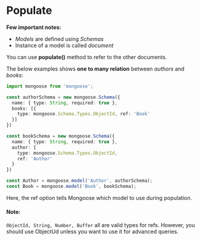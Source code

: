 <h1>Populate</h1>

**Few important notes:**
- *Models* are defined using *Schemas*
- Instance of a model is called *document*

You can use **populate()** method to refer to the other documents.

The below examples shows **one to many relation** between *authors* and *books*: 

```typescript
import mongoose from 'mongoose';

const authorSchema = new mongoose.Schema({
  name: { type: String, required: true },
  books: [{
    type: mongoose.Schema.Types.ObjectId, ref: 'Book'
  }]
})

const bookSchema = new mongoose.Schema({
  name: { type: String, required: true },
  author: { 
    type: mongoose.Schema.Types.ObjectId, 
    ref: 'Author'
  }
})

const Author = mongoose.model('Author', authorSchema);
const Book = mongoose.model('Book', bookSchema);
```
Here, the ref option tells Mongoose which model to use during population. 

#### Note: 
```ObjectId, String, Number, Buffer``` all are valid types for refs. However, you should use ObjectUd unless you want to use it for advanced queries.

